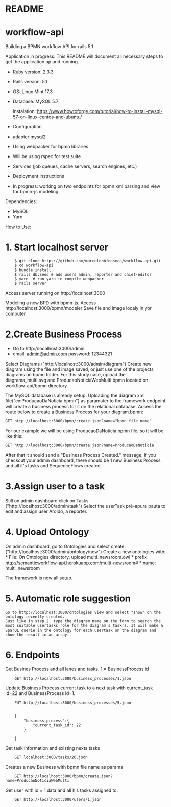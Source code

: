 
# README

# workflow-api
Building a BPMN workflow API for rails 5.1


Application in progress.
This README will document all necessary steps to get the
application up and running.

* Ruby version: 2.3.3

* Rails version: 5.1

* OS: Linux Mint 17.3

* Database: MySQL 5.7
	
	instalation:
	https://www.howtoforge.com/tutorial/how-to-install-mysql-57-on-linux-centos-and-ubuntu/


* Configuration

* adapter mysql2

* Using webpacker for bpmn libraries

* Will be using rspec for test suite

* Services (job queues, cache servers, search engines, etc.)

* Deployment instructions

* In progress: working on two endpoints for bpmn xml parsing and view for bpmn-js modeling. 

Dependencies: 
* MySQL
* Yarn

 How to Use:
 # 1. Start localhost server
 
 		$ git clone https://github.com/marcelobbfonseca/workflow-api.git
		$ cd workflow-api
		$ bundle install
		$ rails db:seed # add users admin, reporter and chief-editor
		$ yarn  # run yarn to compile webpacker
		$ rails server
	
Access server running on http://localhost:3000

Modeling a new BPD with bpmn-js. Access http://localhost:3000/bpmn/modeler
Save file and image localy in yor computer

# 2.Create Business Process

* Go to http://localhost:3000/admin
* email: admin@admin.com password: 12344321

Select Diagrams ("http://localhost:3000/admin/diagram")
Create new diagram using the file and image saved, or just use one of the projects diagrams on bpmn folder.
For this study case, upload the diagrama_multi.svg and ProducaoNoticiaWebMulti.bpmn located on workflow-api/bpmn directory.

The MySQL database is already setup. Uploading the diagram xml file("ex:ProducaoDaNoticia.bpmn") as paramater to the framework endpoint will create a business process for it on the relational database. 
Access the route below to create a Business Process for your diagram.bpmn:
	
	GET http://localhost:3000/bpmn/create.json?name="bpmn_file_name"
For our example we will be using ProducaoDaNoticia.bpmn file, so it will be like this:
	
	GET http://localhost:3000/bpmn/create.json?name=ProducaoDaNoticia

After that it should send a "Business Process Created." message.
If you checkout your admin dashboard, there should be 1 new Business Process and all it's tasks and SequenceFlows created. 

# 3.Assign user to a task

Still on admin dashboard click on Tasks ("http://localhost:3000/admin/task")
Select the userTask pré-apura pauta to edit and assign user Aroldo, a reporter.

# 4. Upload Ontology
On admin dashboard, go to Ontologies and select create.("http://localhost:3000/admin/ontology/new")
Create a new ontologies with:
	* File: On Ontologies directory, upload multi_newsroom.owl
	* prefix: http://semanticworkflow-api.herokuapp.com/multi-newsroom#
	* name: multi_newsroom

The framework is now all setup.
# 5. Automatic role suggestion
	Go to http://localhost:3000/ontologies view and select "show" on the ontology recently created.
	Just like in step 2. type the diagram name on the form to search the most suitable usertasks role for the diagram's task's. It will make a SparQL querie in the ontology for each usertask on the diagram and show the result in an array.


# 6. Endpoints

 
 Get Busines Process and all lanes and tasks. 1 = BusinessProcess id
	
		GET http://localhost:3000/business_processes/1.json


 Update Business Process current task to a next task with current_task id=22 and BusinessProcess id=1.
 		
		PUT http://localhost:3000/business_processes/5.json
		

 		{
			"business_process":{
				"current_task_id": 22
			}
	
		}

 
 Get task information and existing nexts tasks
 	
		GET localhost:3000/tasks/26.json
	
 Creates a new Business with bpmn file name as params 
 
		GET http://localhost:3000/bpmn/create.json?name=ProducaoNoticiaWebMulti
		
Get user with id = 1 data and all his tasks assigned to.
		
		GET http://localhost:3000/users/1.json
